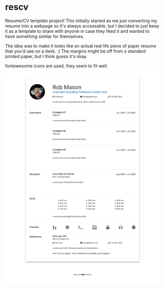 # rescv
Resume/CV template project!
This initially started as me just converting my resume into a webpage so it's always accessable, but I decided to just keep it as a template to share with anyone in case they liked it and wanted to have something similar for themselves.

The idea was to make it looks like an actual real life piece of paper resume that you'd see on a desk. :)
The margins might be off from a standard printed paper, but I think guess it's okay.

fontawesome icons are used, they seem to fit well.


![alt text](https://raw.githubusercontent.com/necr0mancer/rescv/master/Screenshot.png "Full Page Screenshot")
